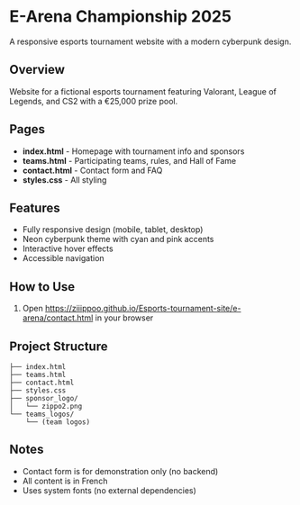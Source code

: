 # E-Arena Championship 2025

A responsive esports tournament website with a modern cyberpunk design.

## Overview

Website for a fictional esports tournament featuring Valorant, League of Legends, and CS2 with a €25,000 prize pool.

## Pages

- **index.html** - Homepage with tournament info and sponsors
- **teams.html** - Participating teams, rules, and Hall of Fame
- **contact.html** - Contact form and FAQ
- **styles.css** - All styling

## Features

- Fully responsive design (mobile, tablet, desktop)
- Neon cyberpunk theme with cyan and pink accents
- Interactive hover effects
- Accessible navigation

## How to Use

1. Open https://ziiippoo.github.io/Esports-tournament-site/e-arena/contact.html in your browser

## Project Structure

```
├── index.html
├── teams.html
├── contact.html
├── styles.css
├── sponsor_logo/
│   └── zippo2.png
└── teams_logos/
    └── (team logos)
```

## Notes

- Contact form is for demonstration only (no backend)
- All content is in French
- Uses system fonts (no external dependencies)

